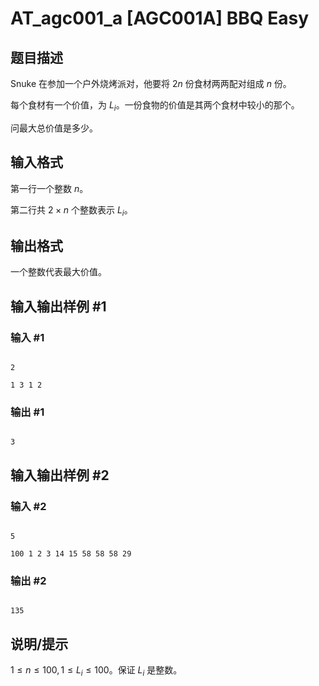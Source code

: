# AT_agc001_a [AGC001A] BBQ Easy

## 题目描述

Snuke 在参加一个户外烧烤派对，他要将 $2n$ 份食材两两配对组成 $n$ 份。  
每个食材有一个价值，为 $L _ i$。一份食物的价值是其两个食材中较小的那个。  
问最大总价值是多少。

## 输入格式

第一行一个整数 $n$。  
第二行共 $2\times n$ 个整数表示 $L_i$。

## 输出格式

一个整数代表最大价值。

## 输入输出样例 #1

### 输入 #1

```
2
1 3 1 2
```

### 输出 #1

```
3
```

## 输入输出样例 #2

### 输入 #2

```
5
100 1 2 3 14 15 58 58 58 29
```

### 输出 #2

```
135
```

## 说明/提示

$1 \le n \le 100, 1 \le L_i \le 100$。保证 $L_i$ 是整数。